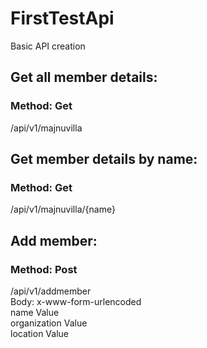 # FirstTestApi
Basic API creation <br>

## Get all member details:<br>
### Method: Get<br>
/api/v1/majnuvilla<br>

## Get member details by name:<br>
### Method: Get<br>
/api/v1/majnuvilla/{name}<br>


## Add member:<br>
### Method: Post<br>
/api/v1/addmember<br>
Body:  x-www-form-urlencoded<br>
name  			Value<br>
organization	Value<br>
location		Value<br>